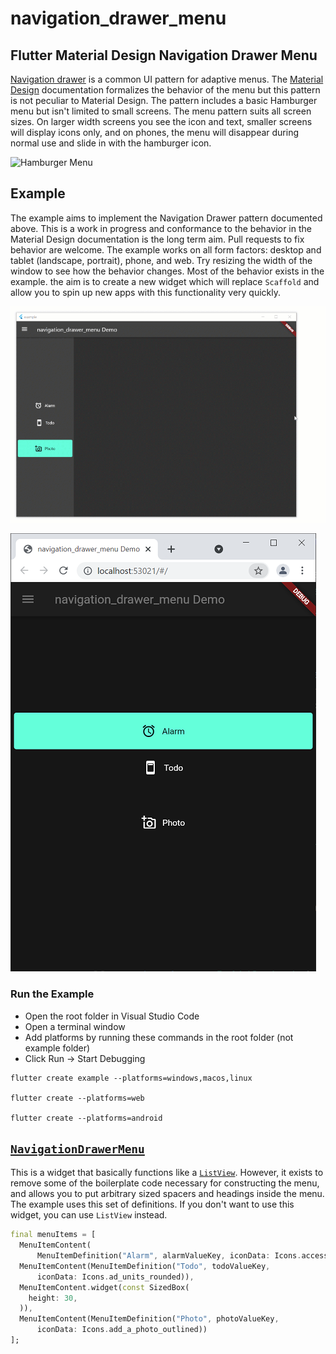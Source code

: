 # navigation_drawer_menu

## Flutter Material Design Navigation Drawer Menu

[Navigation drawer](https://material.io/components/navigation-drawer) is a common UI pattern for adaptive menus. The [Material Design](https://material.io/) documentation formalizes the behavior of the menu but this pattern is not peculiar to Material Design. The pattern includes a basic Hamburger menu but isn't limited to small screens. The menu pattern suits all screen sizes. On larger width screens you see the icon and text, smaller screens will display icons only, and on phones, the menu will disappear during normal use and slide in with the hamburger icon.

![Hamburger Menu](https://github.com/MelbourneDeveloper/navigation_drawer_menu/blob/main/Documentation/Images/Hamburger.gif) 

## Example

The example aims to implement the Navigation Drawer pattern documented above. This is a work in progress and conformance to the behavior in the Material Design documentation is the long term aim. Pull requests to fix behavior are welcome. The example works on all form factors: desktop and tablet (landscape, portrait), phone, and web. Try resizing the width of the window to see how the behavior changes. Most of the behavior exists in the example. the aim is to create a new widget which will replace `Scaffold` and allow you to spin up new apps with this functionality very quickly.

![Hamburger Menu](https://github.com/MelbourneDeveloper/navigation_drawer_menu/blob/main/Documentation/Images/Hamburger2.gif) 

![Hamburger Menu](https://github.com/MelbourneDeveloper/navigation_drawer_menu/blob/main/Documentation/Images/chrome.png) 

### Run the Example

- Open the root folder in Visual Studio Code
- Open a terminal window
- Add platforms by running these commands in the root folder (not example folder)
- Click Run -> Start Debugging

```
flutter create example --platforms=windows,macos,linux

flutter create --platforms=web

flutter create --platforms=android
```

## [`NavigationDrawerMenu`](https://github.com/MelbourneDeveloper/navigation_drawer_menu/blob/443b99c23abf6c192419ba87f1f9b0e0139c6ca9/lib/navigation_drawer_menu.dart#L66)

This is a widget that basically functions like a [`ListView`](https://api.flutter.dev/flutter/widgets/ListView-class.html). However, it exists to remove some of the boilerplate code necessary for constructing the menu, and allows you to put arbitrary sized spacers and headings inside the menu. The example uses this set of definitions. If you don't want to use this widget, you can use `ListView` instead.

```Dart
final menuItems = [
  MenuItemContent(
      MenuItemDefinition("Alarm", alarmValueKey, iconData: Icons.access_alarm)),
  MenuItemContent(MenuItemDefinition("Todo", todoValueKey,
      iconData: Icons.ad_units_rounded)),
  MenuItemContent.widget(const SizedBox(
    height: 30,
  )),
  MenuItemContent(MenuItemDefinition("Photo", photoValueKey,
      iconData: Icons.add_a_photo_outlined))
];
```
